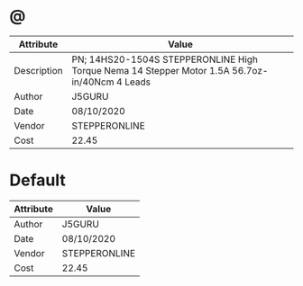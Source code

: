 # @
| Attribute | Value |
| ---  | ---     |
| Description | PN; 14HS20-1504S STEPPERONLINE High Torque Nema 14 Stepper Motor 1.5A 56.7oz-in/40Ncm 4 Leads |
| Author | J5GURU |
| Date | 08/10/2020 |
| Vendor | STEPPERONLINE |
| Cost | 22.45 |
# Default
| Attribute | Value |
| ---  | ---     |
| Author | J5GURU |
| Date | 08/10/2020 |
| Vendor | STEPPERONLINE |
| Cost | 22.45 |
